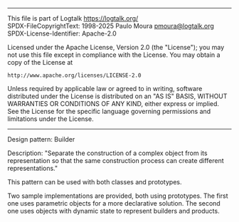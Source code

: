 ________________________________________________________________________

This file is part of Logtalk <https://logtalk.org/>  
SPDX-FileCopyrightText: 1998-2025 Paulo Moura <pmoura@logtalk.org>  
SPDX-License-Identifier: Apache-2.0

Licensed under the Apache License, Version 2.0 (the "License");
you may not use this file except in compliance with the License.
You may obtain a copy of the License at

    http://www.apache.org/licenses/LICENSE-2.0

Unless required by applicable law or agreed to in writing, software
distributed under the License is distributed on an "AS IS" BASIS,
WITHOUT WARRANTIES OR CONDITIONS OF ANY KIND, either express or implied.
See the License for the specific language governing permissions and
limitations under the License.
________________________________________________________________________


Design pattern:
	Builder

Description:
	"Separate the construction of a complex object from its
	representation so that the same construction process can
	create different representations."

This pattern can be used with both classes and prototypes.

Two sample implementations are provided, both using prototypes. The first
one uses parametric objects for a more declarative solution. The second
one uses objects with dynamic state to represent builders and products.
